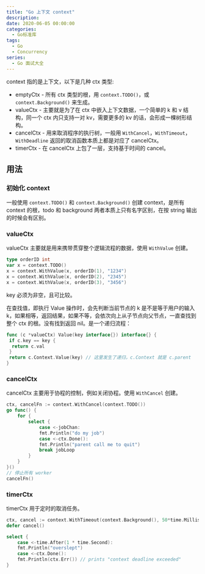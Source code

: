 ```yaml
---
title: "Go 上下文 context"
description: 
date: 2020-06-05 00:00:00
categories:
  - Go标准库
tags:
  - Go
  - Concurrency
series:	
  - Go 面试大全
---
```


context 指的是上下文，以下是几种 ctx 类型:

- emptyCtx - 所有 ctx 类型的根，用 `context.TODO()`，或 `context.Background()` 来生成。
- valueCtx - 主要就是为了在 ctx 中嵌入上下文数据，一个简单的 k 和 v 结构，同一个 ctx 内只支持一对 kv，需要更多的 kv 的话，会形成一棵树形结构。
- cancelCtx - 用来取消程序的执行树，一般用 `WithCancel`，`WithTimeout`，`WithDeadline` 返回的取消函数本质上都是对应了 cancelCtx。
- timerCtx - 在 cancelCtx 上包了一层，支持基于时间的 cancel。

<!--more-->

## 用法

### 初始化 context

一般使用 `context.TODO()` 和 `context.Background()` 创建 context，是所有 context 的根，todo 和 background 两者本质上只有名字区别，在按 string 输出的时候会有区别。

### valueCtx

valueCtx 主要就是用来携带贯穿整个逻辑流程的数据，使用 `WithValue` 创建。

```go
type orderID int
var x = context.TODO()
x = context.WithValue(x, orderID(1), "1234")
x = context.WithValue(x, orderID(2), "2345")
x = context.WithValue(x, orderID(3), "3456")
```

key 必须为非空，且可比较。

在查找值，即执行 Value 操作时，会先判断当前节点的 k 是不是等于用户的输入 k，如果相等，返回结果，如果不等，会依次向上从子节点向父节点，一直查找到整个 ctx 的根。没有找到返回 nil。是一个递归流程：

```go
func (c *valueCtx) Value(key interface{}) interface{} {
 if c.key == key {
  return c.val
 }
 return c.Context.Value(key) // 这里发生了递归，c.Context 就是 c.parent
}
```

### cancelCtx

cancelCtx 主要用于协程的控制，例如关闭协程。使用 `WithCancel` 创建。

```go
ctx, cancelFn := context.WithCancel(context.TODO())
go func() {
    for {
        select {
            case <-jobChan:
            fmt.Println("do my job")
            case <-ctx.Done():
            fmt.Println("parent call me to quit")
            break jobLoop
        }
    }
}()
// 停止所有 worker
cancelFn()
```

### timerCtx

timerCtx 用于定时的取消任务。

```go
ctx, cancel := context.WithTimeout(context.Background(), 50*time.Millisecond)
defer cancel()

select {
    case <-time.After(1 * time.Second):
    fmt.Println("overslept")
    case <-ctx.Done():
    fmt.Println(ctx.Err()) // prints "context deadline exceeded"
}
```

